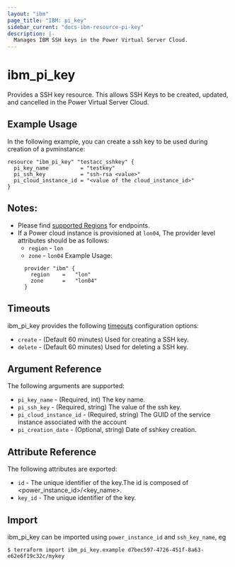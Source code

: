 ```yaml
---
layout: "ibm"
page_title: "IBM: pi_key"
sidebar_current: "docs-ibm-resource-pi-key"
description: |-
  Manages IBM SSH keys in the Power Virtual Server Cloud.
---
```


# ibm\_pi_key

Provides a SSH key resource. This allows SSH Keys to be created, updated, and cancelled in the Power Virtual Server Cloud.

## Example Usage

In the following example, you can create a ssh key to be used during creation of a pvminstance:

```hcl
resource "ibm_pi_key" "testacc_sshkey" {
  pi_key_name          = "testkey"
  pi_ssh_key           = "ssh-rsa <value>"
  pi_cloud_instance_id = "<value of the cloud_instance_id>"
}
```
## Notes:
* Please find [supported Regions](https://cloud.ibm.com/apidocs/power-cloud#endpoint) for endpoints.
* If a Power cloud instance is provisioned at `lon04`, The provider level attributes should be as follows:
  * `region` - `lon`
  * `zone` - `lon04`
  Example Usage:
  ```hcl
    provider "ibm" {
      region    =   "lon"
      zone      =   "lon04"
    }
  ```

## Timeouts

ibm_pi_key provides the following [timeouts](https://www.terraform.io/docs/configuration/resources.html#timeouts) configuration options:

* `create` - (Default 60 minutes) Used for creating a SSH key.
* `delete` - (Default 60 minutes) Used for deleting a SSH key.

## Argument Reference

The following arguments are supported:

* `pi_key_name` - (Required, int) The key name.
* `pi_ssh_key` - (Required, string) The value of the ssh key.
* `pi_cloud_instance_id` - (Required, string) The GUID of the service instance associated with the account
* `pi_creation_date` - (Optional, string) Date of sshkey creation.

## Attribute Reference

The following attributes are exported:

* `id` - The unique identifier of the key.The id is composed of \<power_instance_id\>/\<key_name\>.
* `key_id` -  The unique identifier of the key.

## Import

ibm_pi_key can be imported using `power_instance_id` and `ssh_key_name`, eg

```
$ terraform import ibm_pi_key.example d7bec597-4726-451f-8a63-e62e6f19c32c/mykey
```